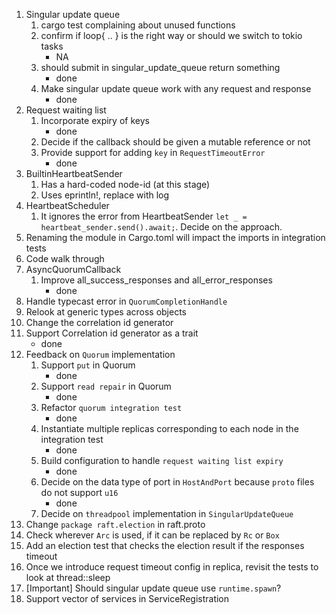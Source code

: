1. Singular update queue
   1. cargo test complaining about unused functions
   2. confirm if loop{ .. } is the right way or should we switch to tokio tasks
      - NA
   3. should submit in singular_update_queue return something
      - done
   4. Make singular update queue work with any request and response
      - done
2. Request waiting list
   1. Incorporate expiry of keys
      - done
   2. Decide if the callback should be given a mutable reference or not
   3. Provide support for adding `key` in `RequestTimeoutError`
      - done
3. BuiltinHeartbeatSender
   1. Has a hard-coded node-id (at this stage)
   2. Uses eprintln!, replace with log
4. HeartbeatScheduler
   1. It ignores the error from HeartbeatSender `let _ = heartbeat_sender.send().await;`. Decide on the approach.
5. Renaming the module in Cargo.toml will impact the imports in integration tests
6. Code walk through
7. AsyncQuorumCallback
   1. Improve all_success_responses and all_error_responses
      - done
8. Handle typecast error in `QuorumCompletionHandle`
9. Relook at generic types across objects
10. Change the correlation id generator
11. Support Correlation id generator as a trait
      - done
12. Feedback on `Quorum` implementation
    1. Support `put` in Quorum
       - done
    2. Support `read repair` in Quorum
       - done
    3. Refactor `quorum integration test`
       - done
    4. Instantiate multiple replicas corresponding to each node in the integration test
       - done
    5. Build configuration to handle `request waiting list expiry`
       - done
    6. Decide on the data type of port in `HostAndPort` because `proto` files do not support `u16`
       - done 
    7. Decide on `threadpool` implementation in `SingularUpdateQueue`
13. Change `package raft.election` in raft.proto
14. Check wherever `Arc` is used, if it can be replaced by `Rc` or `Box`
15. Add an election test that checks the election result if the responses timeout
16. Once we introduce request timeout config in replica, revisit the tests to look at thread::sleep
17. [Important] Should singular update queue use `runtime.spawn`? 
18. Support vector of services in ServiceRegistration